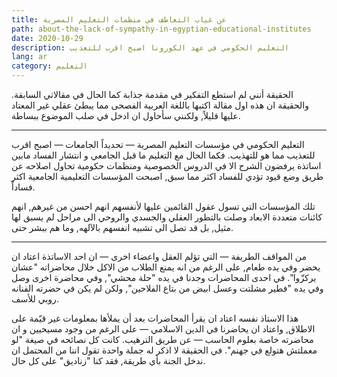 ```yaml
---
title: عن غياب التعاطف في منظمات التعليم المصرية
path: about-the-lack-of-sympathy-in-egyptian-educational-institutes
date: 2020-10-29
description: التعليم الحكومي في عهد الكورونا اصبح اقرب للتعذيب
lang: ar
category: التعليم
---
```

الحقيقة أنني لم استطع التفكير في مقدمة جذابة كما الحال في مقالاتي السابقة. والحقيقة ان هذه اول مقالة اكتبها باللغة العربية الفصحى مما يبطئ عقلي غير المعتاد عليها قليلاً, ولكنني سأحاول ان ادخل في صلب الموضوع ببساطة. 

<hr/>

التعليم الحكومي في مؤسسات التعليم المصرية — تحديداً الجامعات — اصبح اقرب للتعذيب مما هو للتهذيب. فكما الحال مع التعليم ما قبل الجامعي و انتشار الفساد مابين اساتذة يرفضون الشرح الا في الدروس الخصوصية ومنظمات حكومية تحاول اصلاحه عن طريق وضع قيود تؤدي للفساد اكثر مما سبق, اصبحت المؤسسات التعليمية الجامعية اكثر فساداً. 

تلك المؤسسات التي تسول عقول القائمين عليها لأنفسهم انهم احسن من غيرهم, انهم كائنات متعددة الابعاد وصلت بالتطور العقلي والجسدي والروحي الى مراحل لم يسبق لها مثيل, بل قد تصل الى تشبيه انفسهم بالآلهه, وما هم ببشر حتى. 

<hr/>

من المواقف الطريفة — التي تؤلم العقل واعضاء اخرى — ان احد الاساتذة اعتاد ان يحضر وفي يده طعام, على الرغم من انه يمنع الطلاب من الاكل خلال محاضراته "عشان يركزّوا". في احدى المحاضرات وجدنا في يده "حلة محشي", وفي محاضرة اخرى وصل وفي يده "فطير مشلتت وعسل ابيض من بتاع الفلاحين", ولكن لم يكن في حضرته الفنانه روبي للأسف. 



هذا الاستاذ نفسه اعتاد ان يقرأ المحاضرات بعد أن يملأها بمعلومات غير قيّمة على الاطلاق, واعتاد ان يحاضرنا في الدين الاسلامي — على الرغم من وجود مسيحيين و ان محاضرته خاصة بعلوم الحاسب — عن طريق الترهيب. كانت كل نصائحه في صيغة "لو معملتش هتولع في جهنم". في الحقيقة لا اذكر له جملة واحدة تقول اننا من المحتمل ان ندخل الجنة بأي طريقة, فقد كنا "زناديق" على كل حال.